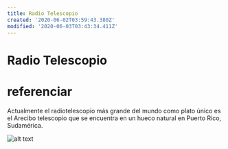 ```yaml
---
title: Radio Telescopio
created: '2020-06-02T03:59:43.380Z'
modified: '2020-06-03T03:43:34.411Z'
---
```


# Radio Telescopio 

# referenciar 

Actualmente el radiotelescopio más grande del mundo como plato único es el Arecibo telescopio que se encuentra en un hueco natural en Puerto Rico, Sudamérica.

![alt text](https://www.elindependiente.com/wp-content/uploads/2017/12/arecibo3_7f03ae76-1e66-4553-afff-09aab10806bc-1440x808.jpg "Logo Title Text 1")
